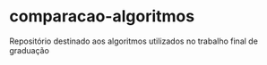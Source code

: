 # comparacao-algoritmos
Repositório destinado aos algoritmos utilizados no trabalho final de graduação

